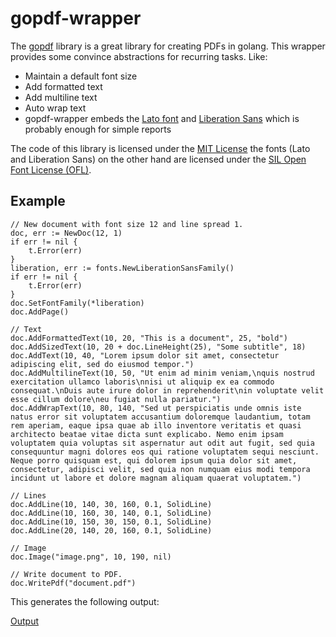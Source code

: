 # gopdf-wrapper

The [gopdf](https://github.com/signintech/gopdf) library is a great library for creating PDFs in golang. This wrapper provides some convince abstractions for recurring tasks. Like:

- Maintain a default font size
- Add formatted text
- Add multiline text
- Auto wrap text
- gopdf-wrapper embeds the [Lato font](https://www.latofonts.com/) and [Liberation Sans](https://github.com/liberationfonts/liberation-fonts) which is probably enough for simple reports

The code of this library is licensed under the [MIT License]() the fonts (Lato and Liberation Sans) on the other hand are licensed under the [SIL Open Font License (OFL)](http://scripts.sil.org/cms/scripts/page.php?site_id=nrsi&id=OFL). 

## Example

```golang
// New document with font size 12 and line spread 1. 
doc, err := NewDoc(12, 1)
if err != nil {
	t.Error(err)
}
liberation, err := fonts.NewLiberationSansFamily()
if err != nil {
	t.Error(err)
}
doc.SetFontFamily(*liberation)
doc.AddPage()

// Text
doc.AddFormattedText(10, 20, "This is a document", 25, "bold")
doc.AddSizedText(10, 20 + doc.LineHeight(25), "Some subtitle", 18)
doc.AddText(10, 40, "Lorem ipsum dolor sit amet, consectetur adipiscing elit, sed do eiusmod tempor.")
doc.AddMultilineText(10, 50, "Ut enim ad minim veniam,\nquis nostrud exercitation ullamco laboris\nnisi ut aliquip ex ea commodo consequat.\nDuis aute irure dolor in reprehenderit\nin voluptate velit esse cillum dolore\neu fugiat nulla pariatur.")
doc.AddWrapText(10, 80, 140, "Sed ut perspiciatis unde omnis iste natus error sit voluptatem accusantium doloremque laudantium, totam rem aperiam, eaque ipsa quae ab illo inventore veritatis et quasi architecto beatae vitae dicta sunt explicabo. Nemo enim ipsam voluptatem quia voluptas sit aspernatur aut odit aut fugit, sed quia consequuntur magni dolores eos qui ratione voluptatem sequi nesciunt. Neque porro quisquam est, qui dolorem ipsum quia dolor sit amet, consectetur, adipisci velit, sed quia non numquam eius modi tempora incidunt ut labore et dolore magnam aliquam quaerat voluptatem.")

// Lines
doc.AddLine(10, 140, 30, 160, 0.1, SolidLine)
doc.AddLine(10, 160, 30, 140, 0.1, SolidLine)
doc.AddLine(10, 150, 30, 150, 0.1, SolidLine)
doc.AddLine(20, 140, 20, 160, 0.1, SolidLine)

// Image
doc.Image("image.png", 10, 190, nil)

// Write document to PDF.
doc.WritePdf("document.pdf")
```

This generates the following output:

[Output](misc/example01.png)
